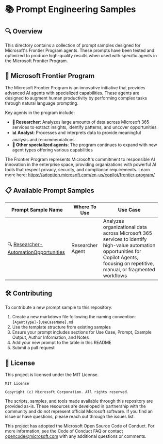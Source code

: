 # 📚 Prompt Engineering Samples

## 🔍 Overview
This directory contains a collection of prompt samples designed for Microsoft's Frontier Program agents. These prompts have been tested and optimized to produce high-quality results when used with specific agents in the Microsoft Frontier Program.

## 🌟 Microsoft Frontier Program
The Microsoft Frontier Program is an innovative initiative that provides advanced AI agents with specialized capabilities. These agents are designed to augment human productivity by performing complex tasks through natural language prompting.

Key agents in the program include:

- **🔬 Researcher**: Analyzes large amounts of data across Microsoft 365 services to extract insights, identify patterns, and uncover opportunities
- **📊 Analyst**: Processes and interprets data to provide meaningful analysis and recommendations
- **🤖 Other specialized agents**: The program continues to expand with new agent types offering various capabilities

The Frontier Program represents Microsoft's commitment to responsible AI innovation in the enterprise space, providing organizations with powerful AI tools that respect privacy, security, and compliance requirements. Learn more here: https://adoption.microsoft.com/en-us/copilot/frontier-program/

## 📋 Available Prompt Samples

| Prompt Sample Name | Where To Use | Use Case |
|--------------------|-------------|----------|
| 🔍 [Researcher-AutomationOpportunities](./Researcher-OrganizationInsights) | Researcher Agent | Analyzes organizational data across Microsoft 365 services to identify high-value automation opportunities for Copilot Agents, focusing on repetitive, manual, or fragmented workflows |

## 🛠️ Contributing

To contribute a new prompt sample to this repository:

1. Create a new markdown file following the naming convention: `[AgentType]-[UseCaseName].md`
2. Use the template structure from existing samples
3. Ensure your prompt includes sections for Use Case, Prompt, Example Output, Author Information, and Notes
4. Add your new prompt to the table in this README
5. Submit a pull request

## 📄 License
This project is licensed under the MIT License.

```
MIT License

Copyright (c) Microsoft Corporation. All rights reserved.
```

The scripts, samples, and tools made available through this repository are provided as-is. These resources are developed in partnership with the community and do not represent official Microsoft software. If you find an issue or have questions, please reach out through the issues list.

This project has adopted the Microsoft Open Source Code of Conduct. For more information, see the Code of Conduct FAQ or contact opencode@microsoft.com with any additional questions or comments.